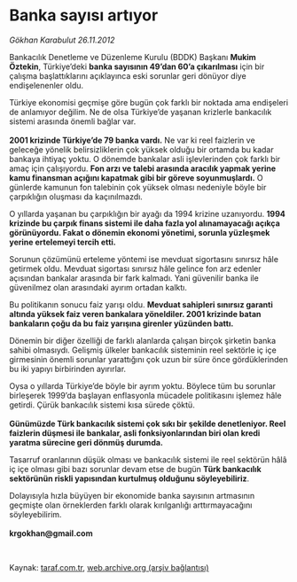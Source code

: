 # Banka sayısı artıyor

*Gökhan Karabulut 26.11.2012*

<div class="yazi"><p>Bankacılık Denetleme ve Düzenleme Kurulu (BDDK) Başkanı <b>Mukim Öztekin</b>, Türkiye’deki <b>banka sayısının 49’dan 60’a çıkarılması</b> için bir çalışma başlattıklarını açıklayınca eski sorunlar geri dönüyor diye endişelenenler oldu.</p>
<p>Türkiye ekonomisi geçmişe göre bugün çok farklı bir noktada ama endişeleri de anlamıyor değilim. Ne de olsa Türkiye’de yaşanan krizlerle bankacılık sistemi arasında önemli bağlar var.<br/><br/><b>2001 krizinde Türkiye’de 79 banka vardı.</b> Ne var ki reel faizlerin ve geleceğe yönelik belirsizliklerin çok yüksek olduğu bir ortamda bu kadar bankaya ihtiyaç yoktu. O dönemde bankalar asli işlevlerinden çok farklı bir amaç için çalışıyordu. <b>Fon arzı ve talebi arasında aracılık yapmak yerine kamu finansman açığını kapatmak gibi bir göreve soyunmuşlardı.</b> O günlerde kamunun fon talebinin çok yüksek olması nedeniyle böyle bir çarpıklığın oluşması da kaçınılmazdı.</p>
<p>O yıllarda yaşanan bu çarpıklığın bir ayağı da 1994 krizine uzanıyordu. <b>1994 krizinde bu çarpık finans sistemi ile daha fazla yol alınamayacağı açıkça görünüyordu. Fakat o dönemin ekonomi yönetimi, sorunla yüzleşmek yerine ertelemeyi tercih etti.</b></p>
<p>Sorunun çözümünü erteleme yöntemi ise mevduat sigortasını sınırsız hâle getirmek oldu. Mevduat sigortası sınırsız hâle gelince fon arz edenler açısından bankalar arasında bir fark kalmadı. Yani güvenilir banka ile güvenilmez olan arasındaki ayırım ortadan kalktı.</p>
<p>Bu politikanın sonucu faiz yarışı oldu. <b>Mevduat sahipleri sınırsız garanti altında yüksek faiz veren bankalara yöneldiler. 2001 krizinde batan bankaların çoğu da bu faiz yarışına girenler yüzünden battı.</b></p>
<p>Dönemin bir diğer özelliği de farklı alanlarda çalışan birçok şirketin banka sahibi olmasıydı. Gelişmiş ülkeler bankacılık sisteminin reel sektörle iç içe girmesinin önemli sorunlar yarattığını çok uzun bir süre önce gördüklerinden bu iki yapıyı birbirinden ayırırlar.</p>
<p>Oysa o yıllarda Türkiye’de böyle bir ayrım yoktu. Böylece tüm bu sorunlar birleşerek 1999’da başlayan enflasyonla mücadele politikasını işlemez hâle getirdi. Çürük bankacılık sistemi kısa sürede çöktü.<br/><br/><b>Günümüzde Türk bankacılık sistemi çok sıkı bir şekilde denetleniyor. Reel faizlerin düşmesi ile bankalar, asli fonksiyonlarından biri olan kredi yaratma sürecine geri dönmüş durumda.</b></p>
<p>Tasarruf oranlarının düşük olması ve bankacılık sistemi ile reel sektörün hâlâ iç içe olması gibi bazı sorunlar devam etse de bugün <b>Türk bankacılık sektörünün riskli yapısından kurtulmuş olduğunu söyleyebiliriz</b>.</p>
<p>Dolayısıyla hızla büyüyen bir ekonomide banka sayısının artmasının geçmişte olan örneklerden farklı olarak kırılganlığı arttırmayacağını söyleyebilirim.<br/><br/><b>krgokhan@gmail.com</b></p>
<p> </p>
</div>

Kaynak: [taraf.com.tr](http://www.taraf.com.tr:80/gokhan-karabulut/makale-banka-sayisi-artiyor.htm), [web.archive.org (arşiv bağlantısı)](http://web.archive.org/web/20140110150556/http://www.taraf.com.tr:80/gokhan-karabulut/makale-banka-sayisi-artiyor.htm)
